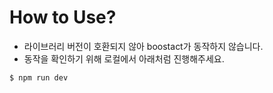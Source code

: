 # How to Use?

-   라이브러리 버전이 호환되지 않아 boostact가 동작하지 않습니다.
-   동작을 확인하기 위해 로컬에서 아래처럼 진행해주세요.

```bash
$ npm run dev
```
